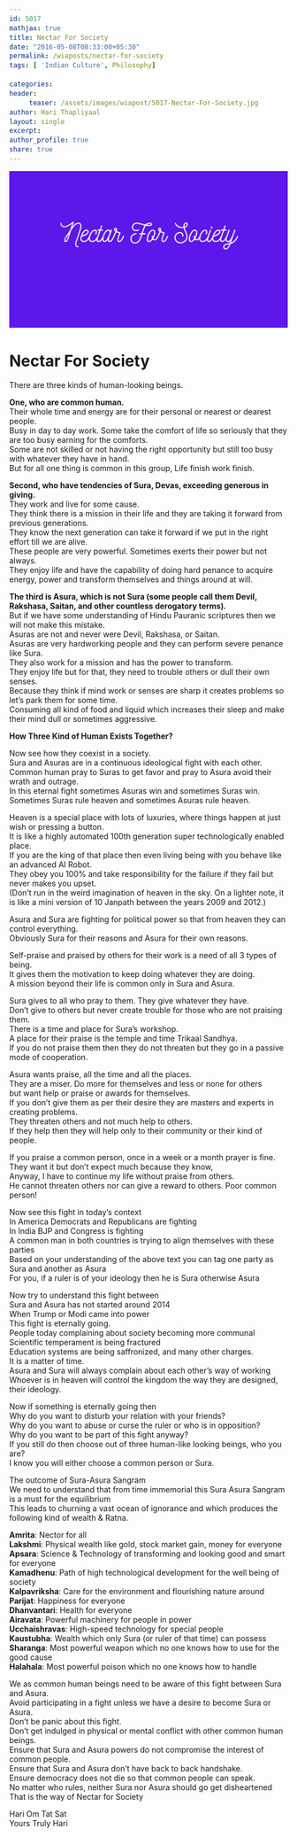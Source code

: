 ```yaml
--- 
id: 5017
mathjax: true  
title: Nectar For Society
date: "2016-05-08T08:33:00+05:30"
permalink: /wiaposts/nectar-for-society
tags: [ 'Indian Culture', Philosophy]    

categories: 
header:
     teaser: /assets/images/wiapost/5017-Nectar-For-Society.jpg
author: Hari Thapliyaal 
layout: single
excerpt:  
author_profile: true 
share: true 
---
```


![Nectar For Society](/assets/images/wiapost/5017-Nectar-For-Society.jpg)     
   
# Nectar For Society    
    
There are three kinds of human-looking beings.    
    
**One, who are common human.**     
Their whole time and energy are for their personal or nearest or dearest people.     
Busy in day to day work. Some take the comfort of life so seriously that they are too busy earning for the comforts.     
Some are not skilled or not having the right opportunity but still too busy with whatever they have in hand.     
But for all one thing is common in this group, Life finish work finish.    
    
**Second, who have tendencies of Sura, Devas, exceeding generous in giving.**     
They work and live for some cause.     
They think there is a mission in their life and they are taking it forward from previous generations.     
They know the next generation can take it forward if we put in the right effort till we are alive.     
These people are very powerful. Sometimes exerts their power but not always.     
They enjoy life and have the capability of doing hard penance to acquire energy, power and transform themselves and things around at will.    
    
**The third is Asura, which is not Sura (some people call them Devil, Rakshasa, Saitan, and other countless derogatory terms).**     
But if we have some understanding of Hindu Pauranic scriptures then we will not make this mistake.     
Asuras are not and never were Devil, Rakshasa, or Saitan.     
Asuras are very hardworking people and they can perform severe penance like Sura.     
They also work for a mission and has the power to transform.     
They enjoy life but for that, they need to trouble others or dull their own senses.     
Because they think if mind work or senses are sharp it creates problems so let’s park them for some time.     
Consuming all kind of food and liquid which increases their sleep and make their mind dull or sometimes aggressive.    
    
**How Three Kind of Human Exists Together?**    
    
Now see how they coexist in a society.     
Sura and Asuras are in a continuous ideological fight with each other.     
Common human pray to Suras to get favor and pray to Asura avoid their wrath and outrage.     
In this eternal fight sometimes Asuras win and sometimes Suras win.     
Sometimes Suras rule heaven and sometimes Asuras rule heaven.    
    
Heaven is a special place with lots of luxuries, where things happen at just wish or pressing a button.     
It is like a highly automated 100th generation super technologically enabled place.     
If you are the king of that place then even living being with you behave like an advanced AI Robot.     
They obey you 100% and take responsibility for the failure if they fail but never makes you upset.     
(Don’t run in the weird imagination of heaven in the sky. On a lighter note, it is like a mini version of 10 Janpath between the years 2009 and 2012.)    
    
Asura and Sura are fighting for political power so that from heaven they can control everything.     
Obviously Sura for their reasons and Asura for their own reasons.    
    
Self-praise and praised by others for their work is a need of all 3 types of being.     
It gives them the motivation to keep doing whatever they are doing.     
A mission beyond their life is common only in Sura and Asura.    
    
Sura gives to all who pray to them. They give whatever they have.     
Don’t give to others but never create trouble for those who are not praising them.     
There is a time and place for Sura’s workshop.     
A place for their praise is the temple and time Trikaal Sandhya.     
If you do not praise them then they do not threaten but they go in a passive mode of cooperation.    
    
Asura wants praise, all the time and all the places.     
They are a miser. Do more for themselves and less or none for others     
but want help or praise or awards for themselves.     
If you don’t give them as per their desire they are masters and experts in creating problems.     
They threaten others and not much help to others.     
If they help then they will help only to their community or their kind of people.    
    
If you praise a common person, once in a week or a month prayer is fine.     
They want it but don’t expect much because they know,     
Anyway, I have to continue my life without praise from others.     
He cannot threaten others nor can give a reward to others. Poor common person!    
    
Now see this fight in today’s context     
In America Democrats and Republicans are fighting     
In India BJP and Congress is fighting     
A common man in both countries is trying to align themselves with these parties     
Based on your understanding of the above text you can tag one party as Sura and another as Asura     
For you, if a ruler is of your ideology then he is Sura otherwise Asura    
    
Now try to understand this fight between     
Sura and Asura has not started around 2014     
When Trump or Modi came into power     
This fight is eternally going.     
People today complaining about society becoming more communal     
Scientific temperament is being fractured     
Education systems are being saffronized, and many other charges.     
It is a matter of time.     
Asura and Sura will always complain about each other’s way of working     
Whoever is in heaven will control the kingdom the way they are designed, their ideology.    
    
Now if something is eternally going then     
Why do you want to disturb your relation with your friends?     
Why do you want to abuse or curse the ruler or who is in opposition?     
Why do you want to be part of this fight anyway?     
If you still do then choose out of three human-like looking beings, who you are?     
I know you will either choose a common person or Sura.    
    
The outcome of Sura-Asura Sangram     
We need to understand that from time immemorial this Sura Asura Sangram is a must for the equilibrium     
This leads to churning a vast ocean of ignorance and which produces the following kind of wealth &amp; Ratna.    
    
**Amrita**: Nector for all     
**Lakshmi**: Physical wealth like gold, stock market gain, money for everyone     
**Apsara**: Science &amp; Technology of transforming and looking good and smart for everyone     
**Kamadhenu**: Path of high technological development for the well being of society     
**Kalpavriksha**: Care for the environment and flourishing nature around     
**Parijat**: Happiness for everyone     
**Dhanvantari**: Health for everyone     
**Airavata**: Powerful machinery for people in power     
**Ucchaishravas**: High-speed technology for special people     
**Kaustubha**: Wealth which only Sura (or ruler of that time) can possess     
**Sharanga**: Most powerful weapon which no one knows how to use for the good cause     
**Halahala**: Most powerful poison which no one knows how to handle    
    
We as common human beings need to be aware of this fight between Sura and Asura.     
Avoid participating in a fight unless we have a desire to become Sura or Asura.     
Don’t be panic about this fight.     
Don’t get indulged in physical or mental conflict with other common human beings.     
Ensure that Sura and Asura powers do not compromise the interest of common people.     
Ensure that Sura and Asura don’t have back to back handshake.     
Ensure democracy does not die so that common people can speak.     
No matter who rules, neither Sura nor Asura should go get disheartened     
That is the way of Nectar for Society    
    
Hari Om Tat Sat     
Yours Truly Hari    
